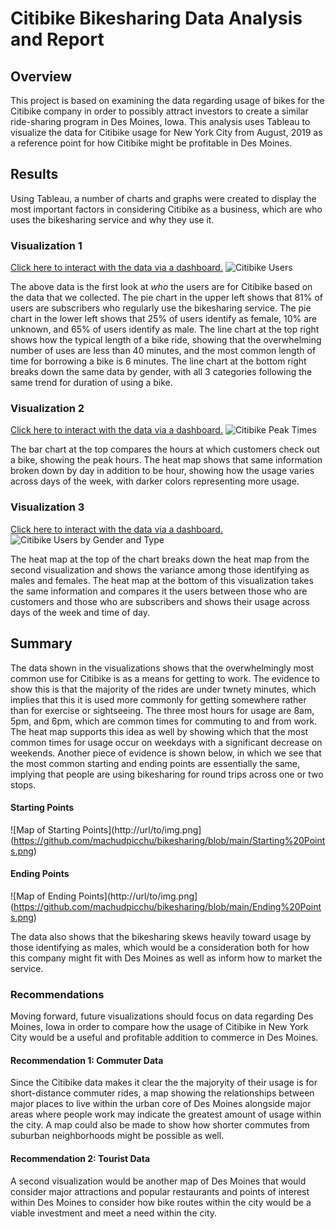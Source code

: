 # Citibike Bikesharing Data Analysis and Report

## Overview
This project is based on examining the data regarding usage of bikes for the Citibike company in order to possibly attract investors to create a similar ride-sharing program in Des Moines, Iowa.  This analysis uses Tableau to visualize the data for Citibike usage for New York City from August, 2019 as a reference point for how Citibike might be profitable in Des Moines.

## Results
Using Tableau, a number of charts and graphs were created to display the most important factors in considering Citibike as a business, which are who uses the bikesharing service and why they use it.  

### Visualization 1
[Click here to interact with the data via a dashboard.](https://public.tableau.com/app/profile/matthew.peach4152/viz/Citibike_Users/CitibikeUsers1?publish=yes)
![Citibike Users](https://github.com/machudpicchu/bikesharing/blob/main/Story1.png)

The above data is the first look at _who_ the users are for Citibike based on the data that we collected.  The pie chart in the upper left shows that 81% of users are subscribers who regularly use the bikesharing service.  The pie chart in the lower left shows that 25% of users identify as female, 10% are unknown, and 65% of users identify as male.  The line chart at the top right shows how the typical length of a bike ride, showing that the overwhelming number of uses are less than 40 minutes, and the most common length of time for borrowing a bike is 6 minutes.  The line chart at the bottom right breaks down the same data by gender, with all 3 categories following the same trend for duration of using a bike.

### Visualization 2
[Click here to interact with the data via a dashboard.](https://public.tableau.com/app/profile/matthew.peach4152/viz/Citibike_Peak_Times/CitibikePeakTimes?publish=yes)
![Citibike Peak Times](https://github.com/machudpicchu/bikesharing/blob/main/Story2.png)

The bar chart at the top compares the hours at which customers check out a bike, showing the peak hours.  The heat map shows that same information broken down by day in addition to be hour, showing how the usage varies across days of the week, with darker colors representing more usage.

### Visualization 3
[Click here to interact with the data via a dashboard.](https://public.tableau.com/app/profile/matthew.peach4152/viz/Citibike_Users_by_GT/CitibikeUsersbyGenderandType?publish=yes)
![Citibike Users by Gender and Type](https://github.com/machudpicchu/bikesharing/blob/main/Story3.png)

The heat map at the top of the chart breaks down the heat map from the second visualization and shows the variance among those identifying as males and females.  The heat map at the bottom of this visualization takes the same information and compares it the users between those who are customers and those who are subscribers and shows their usage across days of the week and time of day.

## Summary
The data shown in the visualizations shows that the overwhelmingly most common use for Citibike is as a means for getting to work.  The evidence to show this is that the majority of the rides are under twnety minutes, which implies that this it is used more commonly for getting somewhere rather than for exercise or sightseeing.  The three most hours for usage are 8am, 5pm, and 6pm, which are common times for commuting to and from work.  The heat map supports this idea as well by showing which that the most common times for usage occur on weekdays with a significant decrease on weekends.  Another piece of evidence is shown below, in which we see that the most common starting and ending points are essentially the same, implying that people are using bikesharing for round trips across one or two stops.

#### Starting Points
![Map of Starting Points](http://url/to/img.png](https://github.com/machudpicchu/bikesharing/blob/main/Starting%20Points.png)

#### Ending Points
![Map of Ending Points](http://url/to/img.png](https://github.com/machudpicchu/bikesharing/blob/main/Ending%20Points.png)

The data also shows that the bikesharing skews heavily toward usage by those identifying as males, which would be a consideration both for how this company might fit with Des Moines as well as inform how to market the service.

### Recommendations
Moving forward, future visualizations should focus on data regarding Des Moines, Iowa in order to compare how the usage of Citibike in New York City would be a useful and profitable addition to commerce in Des Moines.

#### Recommendation 1: Commuter Data
Since the Citibike data makes it clear the the majoryity of their usage is for short-distance commuter rides, a map showing the relationships between major places to live within the urban core of Des Moines alongside major areas where people work may indicate the greatest amount of usage within the city.  A map could also be made to show how shorter commutes from suburban neighborhoods might be possible as well.

#### Recommendation 2: Tourist Data
A second visualization would be another map of Des Moines that would consider major attractions and popular restaurants and points of interest within Des Moines to consider how bike routes within the city would be a viable investment and meet a need within the city.

